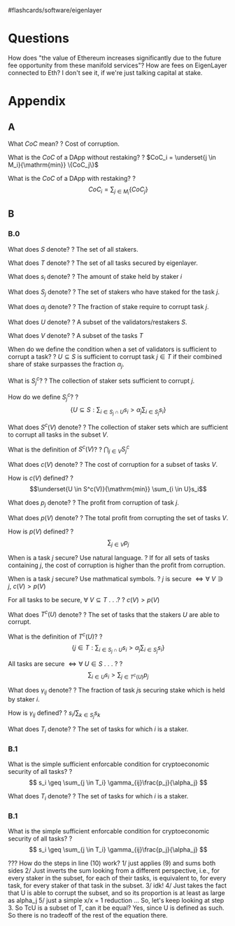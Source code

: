 
#flashcards/software/eigenlayer

# Questions

How does "the value of Ethereum increases significantly due to the future fee opportunity from these manifold services"? How are fees on EigenLayer connected to Eth? I don't see it, if we're just talking capital at stake.

# Appendix

## A

What $CoC$ mean?
?
Cost of corruption.
<!--SR:!2023-05-02,159,250-->

What is the $CoC$ of a DApp without restaking?
?
$CoC_i = \underset{j \in M_i}{\mathrm{min}} \{CoC_j\}$
<!--SR:2023-03-05,132,270-->

What is the $CoC$ of a DApp with restaking?
?
$$CoC_i = \sum_{j \in M_i} \{CoC_j\}$$
<!--SR:!2023-03-17,52,250-->

## B

### B.0

What does $S$ denote?
?
The set of all stakers.
<!--SR:!2023-08-25,213,230-->

What does $T$ denote?
?
The set of all tasks secured by eigenlayer.
<!--SR:!2023-05-03,160,250-->

What does $s_i$ denote?
?
The amount of stake held by staker $i$
<!--SR:!2023-08-15,201,230-->

What does $S_j$ denote?
?
The set of stakers who have staked for the task $j$.
<!--SR:!2023-05-29,186,270-->

What does $\alpha_j$ denote?
?
The fraction of stake require to corrupt task $j$.
<!--SR:2023-02-28,130,270-->

What does $U$ denote?
?
A subset of the validators/restakers $S$.
<!--SR:!2023-05-27,184,270-->

What does $V$ denote?
?
A subset of the tasks $T$
<!--SR:!2023-03-12,45,230-->

When do we define the condition when a set of validators is sufficient to corrupt a task?
?
$U \subseteq S$ is sufficient to corrupt task $j \in T$ if their combined share of stake surpasses the fraction $\alpha_j$.
<!--SR:!2023-08-14,197,210-->

What is $S_j^c$?
?
The collection of staker sets sufficient to corrupt $j$.
<!--SR:!2023-05-25,120,250-->

How do we define $S_j^c$?
?
$$
\{ U \subseteq S : \sum_{i \in S_j \cap U} s_i > \alpha_j \sum_{i \in S_j} s_i\}
$$
<!--SR:!2023-07-22,171,250-->

What does $S^c(V)$ denote?
?
The collection of staker sets which are sufficient to corrupt all tasks in the subset $V$.
<!--SR:!2023-06-01,189,270-->

What is the definition of $S^c(V)$?
?
$\bigcap_{j \in V} S_j^c$
<!--SR:!2023-03-23,142,270-->

What does $c(V)$ denote?
?
The cost of corruption for a subset of tasks $V$.
<!--SR:2023-02-22,124,270-->

How is $c(V)$ defined?
?
$$\underset{U \in S^c(V)}{\mathrm{min}} \sum_{i \in U}s_i$$
<!--SR:!2023-06-28,152,230-->

What does $p_j$ denote?
?
The profit from corruption of task $j$.
<!--SR:!2023-07-30,236,290-->

What does $p(V)$ denote?
?
The total profit from corrupting the set of tasks $V$.
<!--SR:!2023-06-09,197,270-->

How is $p(V)$ defined?
?
$$\sum_{j \in V} p_j$$
<!--SR:!2023-07-12,227,290-->

When is a task $j$ secure? Use natural language.
?
If for all sets of tasks containing $j$, the cost of corruption is higher than the profit from corruption.
<!--SR:2023-02-17,118,250-->

When is a task $j$ secure? Use mathmatical symbols.
?
$j$ is secure $\iff \forall\ V \ni j,\ c(V) > p(V)$
<!--SR:!2023-05-28,185,270-->

For all tasks to be secure, $\forall\ V \subseteq T$ . . .?
?
$c(V) > p(V)$
<!--SR:!2023-03-19,53,270-->

What does $T^c(U)$ denote?
?
The set of tasks that the stakers $U$ are able to corrupt.
<!--SR:!2023-03-18,52,250-->

What is the definition of $T^c(U)$?
?
$$
\{j \in T : \sum_{i \in S_j \cap U} s_i > \alpha_j \sum_{i \in S_j}s_i\}
$$
<!--SR:!2023-05-09,104,190-->


All tasks are secure $\iff \forall\ U \in S$ . . . ?
?
$$\sum_{i \in U}s_i > \sum_{j \in T^c(U)} p_j $$
<!--SR:!2023-02-24,31,190-->

What does $\gamma_{ij}$ denote?
?
The fraction of task $j$s securing stake which is held by staker $i$.
<!--SR:!2023-06-18,206,290-->

How is $\gamma_{ij}$ defined?
?
$s_i/\sum_{k \in S_j} s_k$
<!--SR:!2023-03-07,126,250-->

What does $T_i$ denote?
?
The set of tasks for which $i$ is a staker.
<!--SR:!2023-02-14,21,250-->

### B.1

What is the simple sufficient enforcable condition for cryptoeconomic security of all tasks?
?
$$
s_i \geq \sum_{j \in T_i} \gamma_{ij}\frac{p_j}{\alpha_j}
$$
<!--SR:!2023-02-05,4,130-->

What does $T_i$ denote?
?
The set of tasks for which $i$ is a staker.
<!--SR:!2023-02-14,21,250-->

### B.1

What is the simple sufficient enforcable condition for cryptoeconomic security of all tasks?
?
$$
s_i \geq \sum_{j \in T_i} \gamma_{ij}\frac{p_j}{\alpha_j}
$$
<!--SR:!2023-02-05,4,130-->


??? How do the steps in line (10) work?
1/  just applies (9) and sums both sides
2/ Just inverts the sum looking from a different perspective, i.e., for every staker in the subset, for each of their tasks, is equivalent to, for every task, for every staker of that task in the subset.
3/ idk!
4/ Just takes the fact that U is able to corrupt the subset, and so its proportion is at least as large as alpha_j
5/ just a simple x/x = 1 reduction
...
So, let's keep looking at step 3. So TcU is a subset of T, can it be equal? Yes, since U is defined as such. So there is no tradeoff of the rest of the equation there.